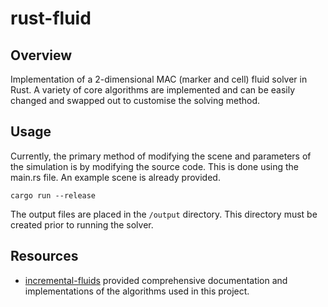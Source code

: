 # rust-fluid
## Overview
Implementation of a 2-dimensional MAC (marker and cell) fluid solver in Rust. A variety of core algorithms are implemented and can be easily changed and swapped out to customise the solving method.

## Usage
Currently, the primary method of modifying the scene and parameters of the simulation is by modifying the source code. This is done using the main.rs file. An example scene is already provided.

```cargo run --release```

The output files are placed in the ```/output``` directory. This directory must be created prior to running the solver.

## Resources
- [incremental-fluids](https://github.com/tunabrain/incremental-fluids) provided comprehensive documentation and implementations of the algorithms used in this project.
